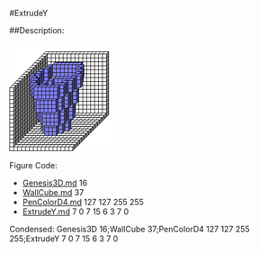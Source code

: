 #ExtrudeY

##Description: <x> <y1> <z> <y2> <Shape> <StartScale> <StopScale> <Skips>

![](ExtrudeY.png)

Figure Code:
- [Genesis3D.md](Genesis3D) 16
- [WallCube.md](WallCube) 37
- [PenColorD4.md](PenColorD4) 127 127 255 255
- [ExtrudeY.md](ExtrudeY) 7 0 7 15 6 3 7 0

Condensed: Genesis3D 16;WallCube 37;PenColorD4 127 127 255 255;ExtrudeY 7 0 7 15 6 3 7 0

